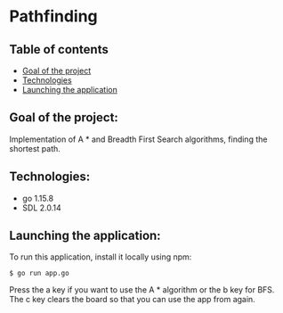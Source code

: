 # Pathfinding
## Table of contents
* [Goal of the project](#goal-of-the-project)
* [Technologies](#technologies)
* [Launching the application](#launching-the-application)
## Goal of the project:
Implementation of A * and Breadth First Search algorithms, finding the shortest path.
## Technologies:
* go 1.15.8<br>
* SDL 2.0.14<br>
## Launching the application:
To run this application, install it locally using npm:<br>
```
$ go run app.go
```
Press the a key if you want to use the A * algorithm or the b key for BFS.<br>
The c key clears the board so that you can use the app from again.
